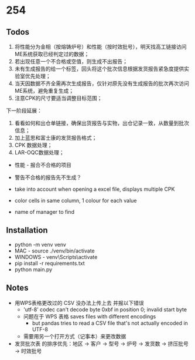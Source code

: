 # 254

## Todos
1. 将性能分为金相（按熔铸炉号）和性能（按时效批号），明天找高工链接访问ME系统获取已经判定过的数据；
2. 若出现任意一个不合格或空值，则生成不出报告；
3. 未有生成报告的给一个标签，回头将这个批次信息根据发货报告紧急度提供实验室优先处理；
4. 当天因数据不齐全需再次生成报告，仅针对原先没有生成报告的批次再次访问ME系统，避免重复生成；
5. 注意CPK的尺寸要适当调整目标范围；

下一阶段延展：
1. 看看如何和出仓单链接，确保出货报告与实物，出仓记录一致，从数量到批次信息；
2. 加上蓝思和富士康的发货报告格式；
3. CPK 数据处理；
4. LAR-OQC数据处理；

- 性能 - 报合不合格的项目
- 警告不合格的报告先不生成？


- take into account when opening a excel file, displays multiple CPK
- color cells in same column, 1 colour for each value
- name of manager to find

## Installation
- python -m venv venv
- MAC - source ./venv/bin/activate
- WINDOWS - venv\Scripts\activate
- pip install -r requirements.txt
- python main.py

## Notes
- 用WPS表格更改过的 CSV 没办法上传上去 并报以下错误
    - 'utf-8' codec can't decode byte 0xbf in position 0; invalid start byte
    - 问题在于 WPS 表格 saves files with different encodings
        - but pandas tries to read a CSV file that's not actually encoded in UTF-8
    - 需要用另一个打开方式（记事本）来更改数据
- 发货批次表 的排序优先：地区 -> 客户 -> 型号 -> 炉号 -> 发货数 -> 挤压批号 -> 时效批号